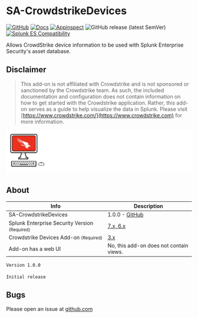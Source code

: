 # SA-CrowdstrikeDevices

[![GitHub](https://img.shields.io/github/license/ZachChristensen28/SA-CrowdstrikeDevices)]()
[![Docs](https://github.com/ZachChristensen28/SA-CrowdstrikeDevices/actions/workflows/docs.yml/badge.svg)](https://splunk-sa-crowdstrike.ztsplunker.com/)
[![Appinspect](https://github.com/ZachChristensen28/SA-CrowdstrikeDevices/actions/workflows/appinspect.yml/badge.svg)](https://github.com/ZachChristensen28/SA-CrowdstrikeDevices/suites/7985519974/artifacts/341837669)
![GitHub release (latest SemVer)](https://img.shields.io/github/v/release/ZachChristensen28/SA-CrowdstrikeDevices)
[![Splunk ES Compatibility](https://img.shields.io/badge/Splunk%20ES%20Compatibility-7.x%20|%206.x-success)](https://splunkbase.splunk.com/app/263)

Allows CrowdStrike device information to be used with Splunk Enterprise Security's asset database.

## Disclaimer

> This add-on is not affiliated with Crowdstrike and is not sponsored or sanctioned by the Crowdstrike team. As such, the included documentation and configuration does not contain information on how to get started with the Crowdstrike application. Rather, this add-on serves as a guide to help visualize the data in Splunk. Please visit [https://www.crowdstrike.com/](https://www.crowdstrike.com) for more information.

![SA-CrowdstrikeDevices](./docs/assets/sa-crowdstrike-logo-dark.svg)

## About

Info | Description
------|----------
SA-CrowdstrikeDevices | 1.0.0 - [GitHub](https://github.com/ZachChristensen28/SA-CrowdstrikeDevices)
Splunk Enterprise Security Version <small>(Required)</small> | [7.x, 6.x](https://splunkbase.splunk.com/app/263)
Crowdstrike Devices Add-on <small>(Required)</small> | [3.x](https://splunkbase.splunk.com/app/5570)
Add-on has a web UI | No, this add-on does not contain views.

```TEXT
Version 1.0.0

Initial release
```

## Bugs

Please open an issue at [github.com](https://github.com/ZachChristensen28/SA-CrowdstrikeDevices/issues)
